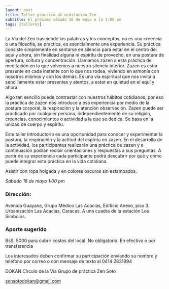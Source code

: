```yaml
---
layout: post
title: Taller práctico de meditación Zen
subtitle: El próximo sábado 18 de mayo a la 1:00 pm
tags: [talleres]
---
```


La Vía del Zen trasciende las palabras y los conceptos, no es una creencia o una filosofía, se practica, es esencialmente una experiencia.
Su práctica consiste simplemente en sentarse en silencio para estar en el centro del aquí y ahora, sin finalidad alguna ni espíritu de provecho, en una postura de apertura, soltura y concentración. Llamamos zazen a esta práctica de meditación en la que volvemos a nuestro silencio interior. Zazen es estar presente en cada instante con lo que nos rodea, viviendo en armonía con nosotros mismos y con los demás. Es una vía espiritual que nos invita a sencillamente estar presentes y atentos, a estar en quietud en el aquí y ahora.

Algo tan sencillo puede contrastar con nuestros hábitos cotidianos, por eso la práctica de zazen nos introduce a esa experiencia por medio de la postura corporal, la respiración y la atención observación.
Zazen puede ser practicado por cualquier persona, independientemente de su religión, creencias, conocimientos o actividad a la que se dedica. Se basa en la unidad de cuerpo y espíritu.

Este taller introductorio es una oportunidad para conocer y experimentar la postura, la respiración y la actitud del espíritu en zazen. En el desarrollo de la actividad, los participantes realizarán una práctica de zazen y a continuación podrán recibir orientaciones y respuestas a sus preguntas. A partir de su experiencia cada participante podrá descubrir por qué y cómo puede integrar esta práctica en la vida cotidiana.

Asistir con ropa holgada y en colores oscuros sin estampados.

*Sábado 18 de mayo 1:00 pm*

### Dirección:
Avenida Guayana, Grupo Médico Las Acacias, Edificio Anexo, piso 3. Urbanización Las Acacias, Caracas. A una cuadra de la estación Los Símbolos.

### Aporte sugerido 
BsS. 5000 para cubrir costos del local. No obligatorio. En efectivo o por transferencia

Los interesados deben confirmar su participación enviando su nombre y teléfono por correo o con mensaje de texto al 0414 2831894

DOKAN Círculo de la Vía
Grupo de práctica Zen Soto

zensotodokan@gmail.com
